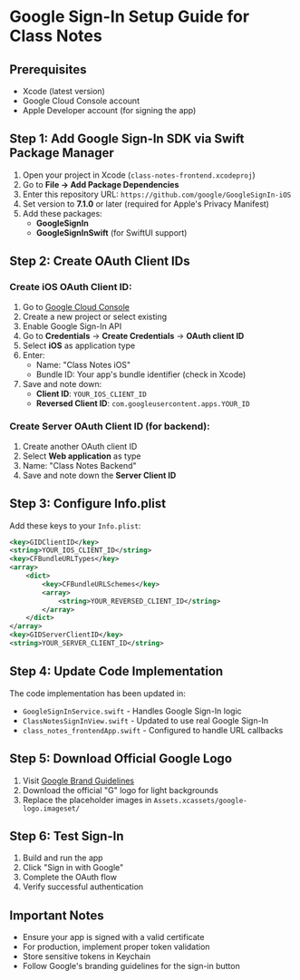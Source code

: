 # Google Sign-In Setup Guide for Class Notes

## Prerequisites
- Xcode (latest version)
- Google Cloud Console account
- Apple Developer account (for signing the app)

## Step 1: Add Google Sign-In SDK via Swift Package Manager

1. Open your project in Xcode (`class-notes-frontend.xcodeproj`)
2. Go to **File → Add Package Dependencies**
3. Enter this repository URL: `https://github.com/google/GoogleSignIn-iOS`
4. Set version to **7.1.0** or later (required for Apple's Privacy Manifest)
5. Add these packages:
   - **GoogleSignIn**
   - **GoogleSignInSwift** (for SwiftUI support)

## Step 2: Create OAuth Client IDs

### Create iOS OAuth Client ID:
1. Go to [Google Cloud Console](https://console.cloud.google.com/)
2. Create a new project or select existing
3. Enable Google Sign-In API
4. Go to **Credentials** → **Create Credentials** → **OAuth client ID**
5. Select **iOS** as application type
6. Enter:
   - Name: "Class Notes iOS"
   - Bundle ID: Your app's bundle identifier (check in Xcode)
7. Save and note down:
   - **Client ID**: `YOUR_IOS_CLIENT_ID`
   - **Reversed Client ID**: `com.googleusercontent.apps.YOUR_ID`

### Create Server OAuth Client ID (for backend):
1. Create another OAuth client ID
2. Select **Web application** as type
3. Name: "Class Notes Backend"
4. Save and note down the **Server Client ID**

## Step 3: Configure Info.plist

Add these keys to your `Info.plist`:

```xml
<key>GIDClientID</key>
<string>YOUR_IOS_CLIENT_ID</string>
<key>CFBundleURLTypes</key>
<array>
    <dict>
        <key>CFBundleURLSchemes</key>
        <array>
            <string>YOUR_REVERSED_CLIENT_ID</string>
        </array>
    </dict>
</array>
<key>GIDServerClientID</key>
<string>YOUR_SERVER_CLIENT_ID</string>
```

## Step 4: Update Code Implementation

The code implementation has been updated in:
- `GoogleSignInService.swift` - Handles Google Sign-In logic
- `ClassNotesSignInView.swift` - Updated to use real Google Sign-In
- `class_notes_frontendApp.swift` - Configured to handle URL callbacks

## Step 5: Download Official Google Logo

1. Visit [Google Brand Guidelines](https://developers.google.com/identity/branding-guidelines)
2. Download the official "G" logo for light backgrounds
3. Replace the placeholder images in `Assets.xcassets/google-logo.imageset/`

## Step 6: Test Sign-In

1. Build and run the app
2. Click "Sign in with Google"
3. Complete the OAuth flow
4. Verify successful authentication

## Important Notes

- Ensure your app is signed with a valid certificate
- For production, implement proper token validation
- Store sensitive tokens in Keychain
- Follow Google's branding guidelines for the sign-in button 